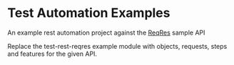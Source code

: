 # Test Automation Examples

An example rest automation project against the [ReqRes](https://reqres.in/) sample API

Replace the test-rest-reqres example module with objects, requests, steps and features for the given API.

